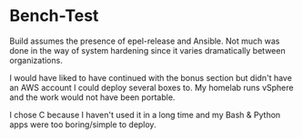 # Bench-Test

Build assumes the presence of epel-release and Ansible. Not much was done in the way of system hardening since it varies dramatically between organizations.

I would have liked to have continued with the bonus section but didn't have an AWS account I could deploy several boxes to. My homelab runs vSphere and the work would not have been portable.

I chose C because I haven't used it in a long time and my Bash & Python apps were too boring/simple to deploy.
